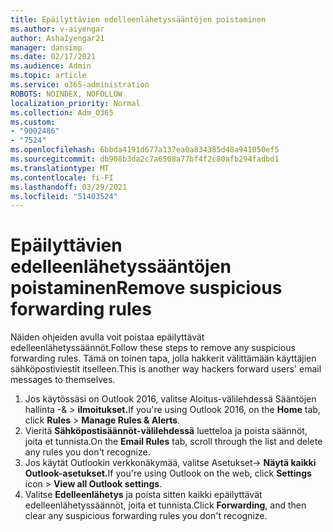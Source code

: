```yaml
---
title: Epäilyttävien edelleenlähetyssääntöjen poistaminen
ms.author: v-aiyengar
author: AshaIyengar21
manager: dansimp
ms.date: 02/17/2021
ms.audience: Admin
ms.topic: article
ms.service: o365-administration
ROBOTS: NOINDEX, NOFOLLOW
localization_priority: Normal
ms.collection: Adm_O365
ms.custom:
- "9002486"
- "7524"
ms.openlocfilehash: 6bbda4191d677a137ea0a834385d48a941050ef5
ms.sourcegitcommit: db908b3da2c7a6508a77bf4f2c80afb294fadbd1
ms.translationtype: MT
ms.contentlocale: fi-FI
ms.lasthandoff: 03/29/2021
ms.locfileid: "51403524"
---
```

# <a name="remove-suspicious-forwarding-rules"></a><span data-ttu-id="609d8-102">Epäilyttävien edelleenlähetyssääntöjen poistaminen</span><span class="sxs-lookup"><span data-stu-id="609d8-102">Remove suspicious forwarding rules</span></span>

<span data-ttu-id="609d8-103">Näiden ohjeiden avulla voit poistaa epäilyttävät edelleenlähetyssäännöt.</span><span class="sxs-lookup"><span data-stu-id="609d8-103">Follow these steps to remove any suspicious forwarding rules.</span></span> <span data-ttu-id="609d8-104">Tämä on toinen tapa, jolla hakkerit välittämään käyttäjien sähköpostiviestit itselleen.</span><span class="sxs-lookup"><span data-stu-id="609d8-104">This is another way hackers forward users' email messages to themselves.</span></span>

1. <span data-ttu-id="609d8-105">Jos käytössäsi on Outlook 2016, valitse Aloitus-välilehdessä Sääntöjen hallinta -&   >  **ilmoitukset.**</span><span class="sxs-lookup"><span data-stu-id="609d8-105">If you're using Outlook 2016, on the **Home** tab, click **Rules** > **Manage Rules & Alerts**.</span></span> 
1. <span data-ttu-id="609d8-106">Vieritä **Sähköpostisäännöt-välilehdessä** luetteloa ja poista säännöt, joita et tunnista.</span><span class="sxs-lookup"><span data-stu-id="609d8-106">On the **Email Rules** tab, scroll through the list and delete any rules you don't recognize.</span></span>
1. <span data-ttu-id="609d8-107">Jos käytät Outlookin verkkonäkymää,  valitse Asetukset-> **Näytä kaikki Outlook-asetukset.**</span><span class="sxs-lookup"><span data-stu-id="609d8-107">If you're using Outlook on the web, click **Settings** icon > **View all Outlook settings**.</span></span>
1. <span data-ttu-id="609d8-108">Valitse **Edelleenlähetys** ja poista sitten kaikki epäilyttävät edelleenlähetyssäännöt, joita et tunnista.</span><span class="sxs-lookup"><span data-stu-id="609d8-108">Click **Forwarding**, and then clear any suspicious forwarding rules you don't recognize.</span></span>
